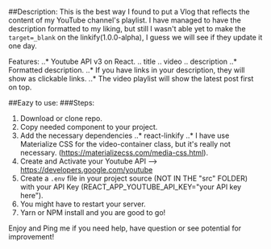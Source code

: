 ##Description:
This is the best way I found to put a Vlog that reflects the content of my YouTube channel's playlist. I have managed to have the description formatted to my liking, but still I wasn't able yet to make the `target=_blank` on the linkify(1.0.0-alpha), I guess we will see if they update it one day.

Features:
..* Youtube API v3 on React.
.. title
.. video
.. description
..* Formatted description.
..* If you have links in your description, they will show as clickable links.
..* The video playlist will show the latest post first on top.


##Eazy to use:
###Steps: 
1. Download or clone repo.
2. Copy needed component to your project.
3. Add the necessary dependencies
..* react-linkify
..* I have use Materialize CSS for the video-container class, but it's really not necessary. (https://materializecss.com/media-css.html).
4. Create and Activate your Youtube API --> https://developers.google.com/youtube
5. Create a `.env` file in your project source (NOT IN THE "src" FOLDER) with your API Key (REACT_APP_YOUTUBE_API_KEY="your API key here").
6. You might have to restart your server.
7. Yarn or NPM install and you are good to go!

Enjoy and Ping me if you need help, have question or see potential for improvement!
